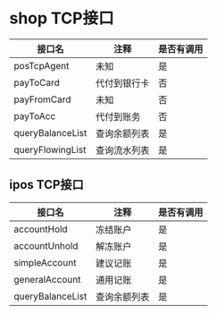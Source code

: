 # shop TCP接口

|接口名|注释|是否有调用|
|---|---|---|
|posTcpAgent|未知|是|
|payToCard|代付到银行卡|否|
|payFromCard|未知|否|
|payToAcc|代付到账务|否|
|queryBalanceList|查询余额列表|是|
|queryFlowingList|查询流水列表|是|

## ipos TCP接口
|接口名|注释|是否有调用|
|---|---|---|
|accountHold|冻结账户|是|
|accountUnhold|解冻账户|是|
|simpleAccount|建议记账|是|
|generalAccount|通用记账|是|
|queryBalanceList|查询余额列表|是|